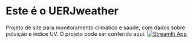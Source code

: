 # Este é o UERJweather
Projeto de site para monitoramento climático e saúde, com dados sobre poluição e índice UV.
O projeto pode ser conferido aqui: 
[![Streamlit App](https://static.streamlit.io/badges/streamlit_badge_black_white.svg)](https://uerjweather.streamlit.app/)

